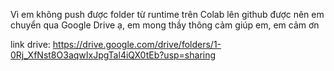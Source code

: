 Vì em không push được folder từ runtime trên Colab lên github được nên em chuyển qua Google Drive ạ, em mong thầy thông cảm giúp em, em cảm ơn

link drive: https://drive.google.com/drive/folders/1-0Rj_XfNst8O3aqwIxJpgTal4iQX0tEb?usp=sharing
